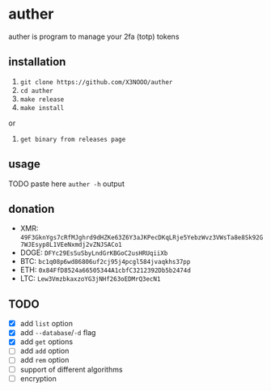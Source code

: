 # auther

auther is program to manage your 2fa (totp) tokens

## installation

1. `git clone https://github.com/X3NOOO/auther`
2. `cd auther`
3. `make release`
4. `make install`

or

1. `get binary from releases page`

## usage

TODO paste here `auther -h` output

## donation

- XMR: `49F3GknYgs7cRfMJghrd9dHZKe63Z6Y3aJKPecDKqLRje5YebzWvz3VWsTa8e8Sk92G7WJEsyp8L1VEeNxmdj2vZNJSACo1`
- DOGE: `DFYc29EsSuSbyLndGrKBGoC2usHRUqiiXb`
- BTC: `bc1q08p6wd86806uf2cj95j4pcgl584jvaqkhs37pp`
- ETH: `0x84FfD8524a66505344A1cbfC3212392Db5b2474d`
- LTC: `Lew3VmzbkaxzoYG3jNHf263oEDMrQ3ecN1`

## TODO

- [X] add `list` option
- [X] add `--database`/`-d` flag
- [X] add `get` options
- [ ] add `add` option
- [ ] add `rem` option
- [ ] support of different algorithms
- [ ] encryption
